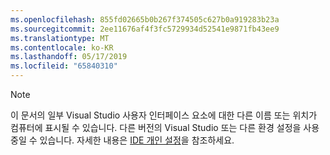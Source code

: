 ```yaml
---
ms.openlocfilehash: 855fd02665b0b267f374505c627b0a919283b23a
ms.sourcegitcommit: 2ee11676af4f3fc5729934d52541e9871fb43ee9
ms.translationtype: MT
ms.contentlocale: ko-KR
ms.lasthandoff: 05/17/2019
ms.locfileid: "65840310"
---
```

> [!NOTE]
> 이 문서의 일부 Visual Studio 사용자 인터페이스 요소에 대한 다른 이름 또는 위치가 컴퓨터에 표시될 수 있습니다. 다른 버전의 Visual Studio 또는 다른 환경 설정을 사용 중일 수 있습니다. 자세한 내용은 [IDE 개인 설정](../../ide/personalizing-the-visual-studio-ide.md)을 참조하세요.
